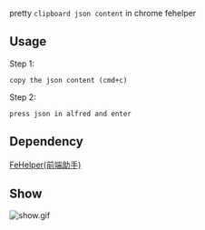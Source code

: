 pretty `clipboard json content`  in chrome fehelper 

## Usage

Step 1:
```
copy the json content (cmd+c)
```

Step 2:
```
press json in alfred and enter
```


## Dependency

[FeHelper(前端助手)](https://chrome.google.com/webstore/detail/fehelper%E5%89%8D%E7%AB%AF%E5%8A%A9%E6%89%8B/pkgccpejnmalmdinmhkkfafefagiiiad?hl=zh-CN)

## Show

![show.gif](./show.gif)